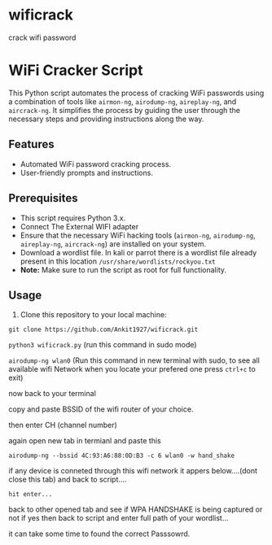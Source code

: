 # wificrack
crack wifi password

# WiFi Cracker Script

This Python script automates the process of cracking WiFi passwords using a combination of tools like `airmon-ng`, `airodump-ng`, `aireplay-ng`, and `aircrack-ng`. It simplifies the process by guiding the user through the necessary steps and providing instructions along the way.

## Features

- Automated WiFi password cracking process.
- User-friendly prompts and instructions.


## Prerequisites

- This script requires Python 3.x.
- Connect The External WIFI adapter
- Ensure that the necessary WiFi hacking tools (`airmon-ng`, `airodump-ng`, `aireplay-ng`, `aircrack-ng`) are installed on your system.
- Download a wordlist file. In kali or parrot there is a wordlist file already present in this location `/usr/share/wordlists/rockyou.txt` 
- **Note:** Make sure to run the script as root for full functionality.

## Usage

1. Clone this repository to your local machine:


`git clone https://github.com/Ankit1927/wificrack.git`

`python3 wificrack.py` (run this command in sudo mode)

`airodump-ng wlan0`  (Run this command in new terminal with sudo, to see all available wifi Network when you locate your prefered one press `ctrl+c` to exit)

now back to your terminal

copy and paste BSSID of the wifi router of your choice.

then enter CH (channel number)

again open new tab in termianl and paste this

`airodump-ng --bssid 4C:93:A6:88:0D:B3 -c 6 wlan0 -w hand_shake`

if any device is conneted through this wifi network it appers below....(dont close this tab) and back to script....

`hit enter...`

back to other opened tab and see if WPA HANDSHAKE is being captured or not if yes then back to script and enter full path of your wordlist...

it can take some time to found the correct Passsowrd.



